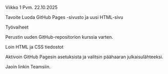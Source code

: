 Viikko 1
Pvm. 22.10.2025

Tavoite
Luoda GitHub Pages -sivusto ja uusi HTML-sivu

Työvaiheet

Perustin uuden GitHub-repositorion kurssia varten.

Loin HTML ja CSS tiedostot

Aktivoin GitHub Pagesin asetuksista ja valitsin päähaaran julkaisulähteeksi.

Jaoin linkin Teamsiin.